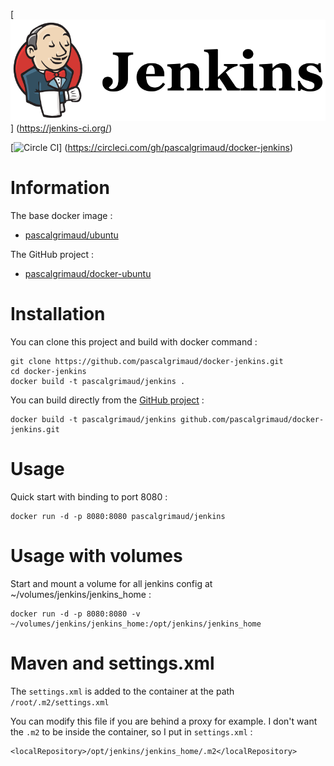 [![logo](https://raw.githubusercontent.com/pascalgrimaud/docker-jenkins/master/jenkins.png)]
(https://jenkins-ci.org/)

[![Circle CI](https://circleci.com/gh/pascalgrimaud/docker-jenkins.svg?style=svg)]
(https://circleci.com/gh/pascalgrimaud/docker-jenkins)


# Information

The base docker image :

  * [pascalgrimaud/ubuntu](https://registry.hub.docker.com/u/pascalgrimaud/ubuntu/)

The GitHub project :

  * [pascalgrimaud/docker-ubuntu](https://github.com/pascalgrimaud/docker-jenkins/)


# Installation

You can clone this project and build with docker command :

```
git clone https://github.com/pascalgrimaud/docker-jenkins.git
cd docker-jenkins
docker build -t pascalgrimaud/jenkins .
```

You can build directly from the [GitHub project](https://github.com/pascalgrimaud/docker-jenkins/) :

```
docker build -t pascalgrimaud/jenkins github.com/pascalgrimaud/docker-jenkins.git
```


# Usage

Quick start with binding to port 8080 :

```
docker run -d -p 8080:8080 pascalgrimaud/jenkins
```


# Usage with volumes

Start and mount a volume for all jenkins config at ~/volumes/jenkins/jenkins_home :

```
docker run -d -p 8080:8080 -v ~/volumes/jenkins/jenkins_home:/opt/jenkins/jenkins_home
```


# Maven and settings.xml

The `settings.xml` is added to the container at the path `/root/.m2/settings.xml`

You can modify this file if you are behind a proxy for example.
I don't want the `.m2` to be inside the container, so I put in `settings.xml` :   

```
<localRepository>/opt/jenkins/jenkins_home/.m2</localRepository>
```
 